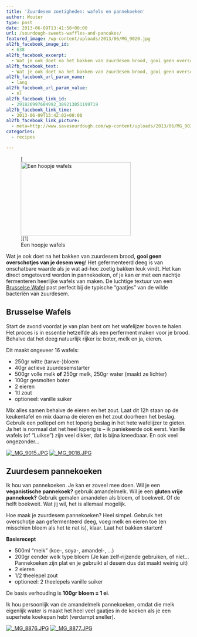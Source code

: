 ```yaml
---
title: 'Zuurdesem zoetigheden: wafels en pannekoeken'
author: Wouter
type: post
date: 2013-06-09T13:41:58+00:00
url: /sourdough-sweets-waffles-and-pancakes/
featured_image: /wp-content/uploads/2013/06/MG_9020.jpg
al2fb_facebook_image_id:
  - 638
al2fb_facebook_excerpt:
  - Wat je ook doet na het bakken van zuurdesem brood, gooi geen overschotjes van je desem weg! Het gefermenteerd deeg is van onschatbare waarde als je wat ad-hoc zoetig bakken leuk vindt. Het kan direct omgetoverd worden in pannekoeken, of je kan er met een nachtje fermenteren heerlijke wafels van maken. De luchtige textuur van een Brusselse Wafel past perfect bij de typische "gaatjes" van de wilde bacteriën van zuurdesem.
al2fb_facebook_text:
  - Wat je ook doet na het bakken van zuurdesem brood, gooi geen overschotjes van je desem weg! Het gefermenteerd deeg is van onschatbare waarde als je wat ad-hoc zoetig bakken leuk vindt. Het kan direct omgetoverd worden in pannekoeken, of je kan er met een nachtje fermenteren heerlijke wafels van maken. De luchtige textuur van een Brusselse Wafel past perfect bij de typische "gaatjes" van de wilde bacteriën van zuurdesem.
al2fb_facebook_url_param_name:
  - lang
al2fb_facebook_url_param_value:
  - nl
al2fb_facebook_link_id:
  - 291826997604992_389213051199719
al2fb_facebook_link_time:
  - 2013-06-09T13:42:02+00:00
al2fb_facebook_link_picture:
  - meta=http://www.savesourdough.com/wp-content/uploads/2013/06/MG_9020-300x200.jpg
categories:
  - recipes

---
```

<figure id="attachment_638" style="width: 300px" class="wp-caption aligncenter">[<img class="size-medium wp-image-638" title="A stack of waffles" src="https://redzuurdesem.be/wp-content/uploads/2013/06/MG_9020-300x200.jpg" alt="Een hoopje wafels" width="300" height="200" srcset="https://redzuurdesem.be/wp-content/uploads/2013/06/MG_9020-300x200.jpg 300w, https://redzuurdesem.be/wp-content/uploads/2013/06/MG_9020-700x466.jpg 700w, https://redzuurdesem.be/wp-content/uploads/2013/06/MG_9020.jpg 1024w" sizes="(max-width: 300px) 100vw, 300px" />][1]<figcaption class="wp-caption-text">Een hoopje wafels</figcaption></figure> 

Wat je ook doet na het bakken van zuurdesem brood, **gooi geen overschotjes van je desem weg**! Het gefermenteerd deeg is van onschatbare waarde als je wat ad-hoc zoetig bakken leuk vindt. Het kan direct omgetoverd worden in pannekoeken, of je kan er met een nachtje fermenteren heerlijke wafels van maken. De luchtige textuur van een [Brusselse Wafel][2] past perfect bij de typische &#8220;gaatjes&#8221; van de wilde bacteriën van zuurdesem.

## Brusselse Wafels

Start de avond voordat je van plan bent om het wafelijzer boven te halen. Het proces is in essentie hetzelfde als een perferment maken voor je brood. Behalve dat het deeg natuurlijk rijker is: boter, melk en ja, eieren.
  
Dit maakt ongeveer 16 wafels:

  * <span style="line-height: 15px;">250gr witte (tarwe-)bloem</span>
  * 40gr actieve zuurdesemstarter
  * 500gr volle melk **of** 250gr melk, 250gr water (maakt ze lichter)
  * 100gr gesmolten boter
  * 2 eieren
  * 1tl zout
  * optioneel: vanille suiker

Mix alles samen behalve de eieren en het zout. Laat dit 12h staan op de keukentafel en mix daarna de eieren en het zout doorheen het beslag. Gebruik een pollepel om het loperig beslag in het hete wafelijzer te gieten. Ja het is normaal dat het heel loperig is &#8211; ik paniekeerde ook eerst. Vanille wafels (of &#8220;Luikse&#8221;) zijn veel dikker, dat is bijna kneedbaar. En ook veel ongezonder&#8230;

<p><a href="http://lh5.ggpht.com/-fexUzUz1YL0/UbQ7kCJobyI/AAAAAAAAG4M/Q9Wz6O-ncug/s1024/_MG_9015.JPG" link="https://picasaweb.google.com/108809100421188137955/Savesourdough#5887396103118679842" title="" ><img src="http://lh5.ggpht.com/-fexUzUz1YL0/UbQ7kCJobyI/AAAAAAAAG4M/Q9Wz6O-ncug/w400-o/_MG_9015.JPG" alt="_MG_9015.JPG" title="" class="alignleft pe2-photo"  /></a> <a href="http://lh5.ggpht.com/-mbvCErAm7x4/UbQ7lEx8UuI/AAAAAAAAG4U/HKjiOZZ2xt0/s1024/_MG_9018.JPG" link="https://picasaweb.google.com/108809100421188137955/Savesourdough#5887396121004495586" title="" ><img src="http://lh5.ggpht.com/-mbvCErAm7x4/UbQ7lEx8UuI/AAAAAAAAG4U/HKjiOZZ2xt0/w400-o/_MG_9018.JPG" alt="_MG_9018.JPG" title="" class="alignleft pe2-photo"  /></a></p>

## Zuurdesem pannekoeken

Ik hou van pannekoeken. Je kan er zoveel mee doen. Wil je een **veganistische pannekoek?** gebruik amandelmelk. Wil je een **gluten vrije pannekoek?** Gebruik gemalen amandelen als bloem, of boekweit. Of de helft boekweit. Wat jij wil, het is allemaal mogelijk.

Hoe maak je zuurdesem pannekoeken? Heel simpel. Gebruik het overschotje aan gefermenteerd deeg, voeg melk en eieren toe (en misschien bloem als het te nat is), klaar. Laat het bakken starten!

**Basisrecept**

  * <span style="line-height: 15px;">500ml &#8220;melk&#8221; (koe-, soya-, amandel-, &#8230;)</span>
  * 200gr eender welk type bloem (Je kan zelf-rijzende gebruiken, of niet&#8230; Pannekoeken zijn plat en je gebruikt al desem dus dat maakt weinig uit)
  * 2 eieren
  * 1/2 theelepel zout
  * optioneel: 2 theelepels vanille suiker

De basis verhouding is **100gr bloem = 1 ei**.
  
Ik hou persoonlijk van de amandelmelk pannekoeken, omdat die melk eigenlijk water is maakt het heel veel gaatjes in de koeken als je een superhete koekepan hebt (verdampt sneller).

<p><a href="http://lh6.ggpht.com/-FAsWbNxTEc4/UbQ7nor_prI/AAAAAAAAG4k/KqfHznXkA38/s1024/_MG_8876.JPG" link="https://picasaweb.google.com/108809100421188137955/Savesourdough#5887396165002962610" title="" ><img src="http://lh6.ggpht.com/-FAsWbNxTEc4/UbQ7nor_prI/AAAAAAAAG4k/KqfHznXkA38/w400-o/_MG_8876.JPG" alt="_MG_8876.JPG" title="" class="alignleft pe2-photo"  /></a> <a href="http://lh3.ggpht.com/-JsABb0b1j0c/UbQ7pjvQkhI/AAAAAAAAG4s/piOjlyOoydo/s1024/_MG_8877.JPG" link="https://picasaweb.google.com/108809100421188137955/Savesourdough#5887396198034215442" title="" ><img src="http://lh3.ggpht.com/-JsABb0b1j0c/UbQ7pjvQkhI/AAAAAAAAG4s/piOjlyOoydo/w400-o/_MG_8877.JPG" alt="_MG_8877.JPG" title="" class="alignleft pe2-photo"  /></a></p>

 [1]: https://redzuurdesem.be/wp-content/uploads/2013/06/MG_9020.jpg
 [2]: http://en.wikipedia.org/wiki/Belgian_waffle